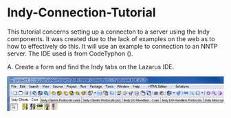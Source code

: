 # Indy-Connection-Tutorial

This tutorial concerns setting up a connecton to a server using the Indy components.  It was created due to the lack of examples on the web as to how to effectively do this.  It will use an example to connection to an NNTP server.  The IDE used is from CodeTyphon ().

A. Create a form and find the Indy tabs on the Lazarus IDE.


![Screenshot](/image/Indy.png)

